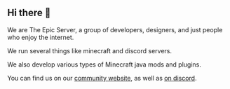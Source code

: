 ## Hi there 👋

<!--

**Here are some ideas to get you started:**

🙋‍♀️ A short introduction - what is your organization all about?
🌈 Contribution guidelines - how can the community get involved?
👩‍💻 Useful resources - where can the community find your docs? Is there anything else the community should know?
🍿 Fun facts - what does your team eat for breakfast?
🧙 Remember, you can do mighty things with the power of [Markdown](https://guides.github.com/features/mastering-markdown/)
-->
We are The Epic Server, a group of developers, designers, and just people who enjoy the internet. 

We run several things like minecraft and discord servers.

We also develop various types of Minecraft java mods and plugins.

You can find us on our [community website](https://tes.tkdkid1000.net/), as well as [on discord](https://discord.gg/dvKTpCKBFC).
